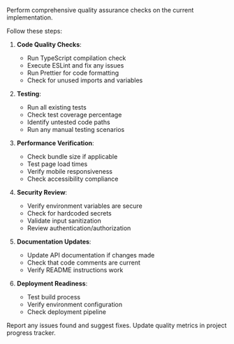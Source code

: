 Perform comprehensive quality assurance checks on the current implementation.

Follow these steps:
1. **Code Quality Checks**:
   - Run TypeScript compilation check
   - Execute ESLint and fix any issues
   - Run Prettier for code formatting
   - Check for unused imports and variables

2. **Testing**:
   - Run all existing tests
   - Check test coverage percentage
   - Identify untested code paths
   - Run any manual testing scenarios

3. **Performance Verification**:
   - Check bundle size if applicable
   - Test page load times
   - Verify mobile responsiveness
   - Check accessibility compliance

4. **Security Review**:
   - Verify environment variables are secure
   - Check for hardcoded secrets
   - Validate input sanitization
   - Review authentication/authorization

5. **Documentation Updates**:
   - Update API documentation if changes made
   - Check that code comments are current
   - Verify README instructions work

6. **Deployment Readiness**:
   - Test build process
   - Verify environment configuration
   - Check deployment pipeline

Report any issues found and suggest fixes. Update quality metrics in project progress tracker.
